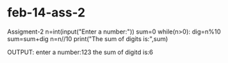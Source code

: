 # feb-14-ass-2
Assigment-2
n=int(input("Enter a number:"))
sum=0
while(n>0):
    dig=n%10
    sum=sum+dig
    n=n//10
print("The sum of digits is:",sum)

OUTPUT:
enter a number:123
the sum of digitd is:6

